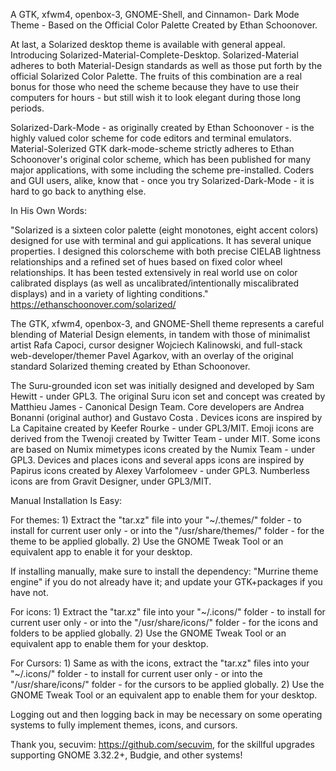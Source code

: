 A GTK, xfwm4, openbox-3, GNOME-Shell, and Cinnamon- Dark Mode Theme - Based on the Official Color Palette Created by Ethan Schoonover.

At last, a Solarized desktop theme is available with general appeal. Introducing Solarized-Material-Complete-Desktop. Solarized-Material adheres to both Material-Design standards as well as those put forth by the official Solarized Color Palette. The fruits of this combination are a real bonus for those who need the scheme because they have to use their computers for hours - but still wish it to look elegant during those long periods.

Solarized-Dark-Mode - as originally created by Ethan Schoonover - is the highly valued color scheme for code editors and terminal emulators. Material-Solerized GTK dark-mode-scheme strictly adheres to Ethan Schoonover's original color scheme, which has been published for many major applications, with some including the scheme pre-installed. Coders and GUI users, alike, know that - once you try Solarized-Dark-Mode - it is hard to go back to anything else.

In His Own Words:

"Solarized is a sixteen color palette (eight monotones, eight accent colors) designed for use with terminal and gui applications. It has several unique properties. I designed this colorscheme with both precise CIELAB lightness relationships and a refined set of hues based on fixed color wheel relationships. It has been tested extensively in real world use on color calibrated displays (as well as uncalibrated/intentionally miscalibrated displays) and in a variety of lighting conditions." https://ethanschoonover.com/solarized/

The GTK, xfwm4, openbox-3, and GNOME-Shell theme represents a careful blending of Material Design elements, in tandem with those of minimalist artist Rafa Capoci, cursor designer Wojciech Kalinowski, and full-stack web-developer/themer Pavel Agarkov, with an overlay of the original standard Solarized theming created by Ethan Schoonover.

The Suru-grounded icon set was initially designed and developed by Sam Hewitt - under GPL3. The original Suru icon set and concept was created by Matthieu James - Canonical Design Team. Core developers are Andrea Bonanni (original author) and Gustavo Costa . Devices icons are inspired by La Capitaine created by Keefer Rourke - under GPL3/MIT. Emoji icons are derived from the Twenoji created by Twitter Team - under MIT. Some icons are based on Numix mimetypes icons created by the Numix Team - under GPL3. Devices and places icons and several apps icons are inspired by Papirus icons created by Alexey Varfolomeev - under GPL3. Numberless icons are from Gravit Designer, under GPL3/MIT.


Manual Installation Is Easy:

For themes: 1) Extract the "tar.xz" file into your "~/.themes/" folder - to install for current user only - or into the "/usr/share/themes/" folder - for the theme to be applied globally. 2) Use the GNOME Tweak Tool or an equivalent app to enable it for your desktop.

If installing manually, make sure to install the dependency: "Murrine theme engine" if you do not already have it; and update your GTK+packages if you have not.

For icons: 1) Extract the "tar.xz" file into your "~/.icons/" folder - to install for current user only - or into the "/usr/share/icons/" folder - for the icons and folders to be applied globally. 2) Use the GNOME Tweak Tool or an equivalent app to enable them for your desktop.

For Cursors: 1) Same as with the icons, extract the "tar.xz" files into your "~/.icons/" folder - to install for current user only - or into the "/usr/share/icons/" folder - for the cursors to be applied globally. 2) Use the GNOME Tweak Tool or an equivalent app to enable them for your desktop.

Logging out and then logging back in may be necessary on some operating systems to fully implement themes, icons, and cursors.


Thank you, secuvim: https://github.com/secuvim, for the skillful upgrades supporting GNOME 3.32.2+, Budgie, and other systems! 
